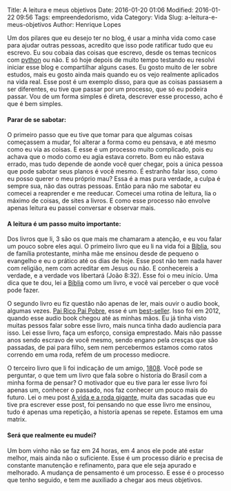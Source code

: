 Title: A leitura e meus objetivos
Date: 2016-01-20 01:06
Modified: 2016-01-22 09:56
Tags: empreendedorismo, vida
Category: Vida
Slug: a-leitura-e-meus-objetivos
Author: Henrique Lopes

Um dos pilares que eu desejo ter no blog, é usar a minha vida como case para ajudar outras pessoas, acredito que isso pode ratificar tudo que eu escrevo. Eu sou cobaia das coisas que escrevo, desde os temas tecnicos com [python](http://blog.henriquelopes.com.br/tag/python.html) ou não. E só hoje depois de muito tempo testando eu resolvi iniciar esse blog e compartilhar alguns cases. Eu gosto muito de ler sobre estudos, mais eu gosto ainda mais quando eu os vejo realmente aplicados na vida real. Esse post é um exemplo disso, para que as coisas passasem a ser diferentes, eu tive que passar por um processo, que só eu podeira passar. Vou de um forma simples é direta, descrever esse processo, acho é que é bem simples.


#### Parar de se sabotar:
O primeiro passo que eu tive que tomar para que algumas coisas começassem a mudar, foi alterar a forma como eu pensava, e até mesmo como eu via as coisas. E esse é um processo muito complicado,
pois eu achava que o modo como eu agia estava correto. Bom eu não estava errado, mas tudo depende de aonde você quer chegar, pois a única pessoa que pode sabotar seus planos é você mesmo. É estranho falar isso, como eu posso querer o meu próprio mau? Essa é a mas pura verdade, a culpa é sempre sua, não das outras pessoas. Então para não me sabotar eu comecei a reaprender e me reeducar. Comecei uma rotina de leitura, lia o máximo de coisas, de sites a livros. E como esse processo não envolve apenas leitura eu passei conversar e observar mais.


#### A leitura é um passo muito importante:
Dos livros que li, 3 são os que mais me chamaram a atenção, e eu vou falar um pouco sobre eles aqui.
O primeiro livro que eu li na vida foi a [Bíblia](https://www.bibliaonline.com.br), sou de família protestante, minha mãe me ensinou desde de pequeno o evangelho e eu o prático até os dias de hoje. Esse post não tem nada haver com religião, nem com acreditar em Jesus ou não. E conhecereis a verdade, e a verdade vos libertará (João 8:32). Esse foi o meu início. Uma dica que te dou, lei a [Bíblia](https://www.bibliaonline.com.br) como um livro, e você vai perceber o que você pode fazer.


O segundo livro eu fiz questão não apenas de ler, mais ouvir o audio book, algumas vezes. [Pai Rico Pai Pobre](https://pt.wikipedia.org/wiki/Pai_Rico,_Pai_Pobre), esse é um [best-seller](https://pt.wikipedia.org/wiki/Best-seller). Isso foi em 2012, quando esse audio book chegou até as minhas mãos. Eu já tinha visto muitas pessos falar sobre esse livro, mais nunca tinha dado audiencia para isso. Lei esse livro, faça um esforço, consiga emprestado. Mais não passse anos sendo escravo de você mesmo, sendo engano pela cresças que são passadas, de pai para filho, sem nem percebermos estamos como ratos correndo em uma roda, refém de um processo mediocre.


O terceiro livro que li foi indicação de um amigo, [1808](https://pt.wikipedia.org/wiki/1808_(livro)). Você pode se perguntar, o que tem um livro que fala sobre o historía do Brasil com a minha forma de pensar? O motivador que eu tive para ler esse livro foi apenas um, conhecer o passado, nos faz conhecer um pouco mais do futuro. Lei o meu post [A vida e a roda gigante](http://blog.henriquelopes.com.br/a-vida-e-a-roda-gigante.html), muita das sacadas que eu tive pra escrever esse post, foi pensando no que esse livro me ensinou, tudo é apenas uma repetição, a historía apenas se repete. Estamos em uma matrix.


#### Será que realmente eu mudei?
Um bom vinho não se faz em 24 horas, em 4 anos ele pode até estar melhor, mais ainda não o suficiente. Esse é um processo diário e precisa de constante manutenção e refinamento, para que ele seja apurado e melhorado. A mudança de pensamento é um processo. E esse é o processo que tenho seguido, e tem me auxiliado a chegar aos meus objetivos.
